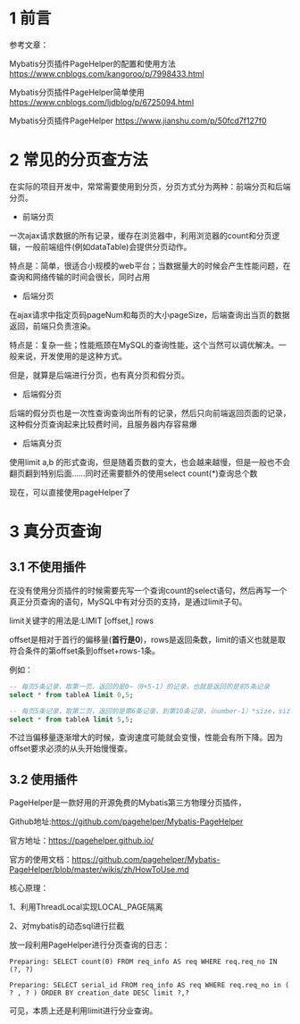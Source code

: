 #  1 前言

参考文章：

Mybatis分页插件PageHelper的配置和使用方法      https://www.cnblogs.com/kangoroo/p/7998433.html

Mybatis分页插件PageHelper简单使用         https://www.cnblogs.com/ljdblog/p/6725094.html

Mybatis分页插件PageHelper     https://www.jianshu.com/p/50fcd7f127f0

# 2 常见的分页查方法

在实际的项目开发中，常常需要使用到分页，分页方式分为两种：前端分页和后端分页。

* 前端分页

一次ajax请求数据的所有记录，缓存在浏览器中，利用浏览器的count和分页逻辑，一般前端组件(例如dataTable)会提供分页动作。

特点是：简单，很适合小规模的web平台；当数据量大的时候会产生性能问题，在查询和网络传输的时间会很长，同时占用

* 后端分页

在ajax请求中指定页码pageNum和每页的大小pageSize，后端查询出当页的数据返回，前端只负责渲染。

特点是：复杂一些；性能瓶颈在MySQL的查询性能，这个当然可以调优解决。一般来说，开发使用的是这种方式。

但是，就算是后端进行分页，也有真分页和假分页。

* 后端假分页

后端的假分页也是一次性查询查询出所有的记录，然后只向前端返回页面的记录，这种假分页查询起来比较费时间，且服务器内存容易爆

* 后端真分页

使用limit a,b 的形式查询，但是随着页数的变大，也会越来越慢，但是一般也不会翻页翻到特别后面……同时还需要额外的使用select count(*)查询总个数

现在，可以直接使用pageHelper了


# 3 真分页查询

## 3.1 不使用插件
在没有使用分页插件的时候需要先写一个查询count的select语句，然后再写一个真正分页查询的语句，MySQL中有对分页的支持，是通过limit子句。

limit关键字的用法是:LIMIT [offset,] rows

offset是相对于首行的偏移量(**首行是0**)，rows是返回条数，limit的语义也就是取符合条件的第offset条到offset+rows-1条。

例如：

```sql
-- 每页5条记录，取第一页，返回的是0~（0+5-1）的记录，也就是返回的是前5条记录
select * from tableA limit 0,5;

-- 每页5条记录，取第二页，返回的是第6条记录，到第10条记录，（number-1）*size，size
select * from tableA limit 5,5;
```

不过当偏移量逐渐增大的时候，查询速度可能就会变慢，性能会有所下降。因为offset要求必须的从头开始慢慢查。

## 3.2 使用插件
PageHelper是一款好用的开源免费的Mybatis第三方物理分页插件，

Github地址:https://github.com/pagehelper/Mybatis-PageHelper

官方地址：https://pagehelper.github.io/

官方的使用文档：https://github.com/pagehelper/Mybatis-PageHelper/blob/master/wikis/zh/HowToUse.md

核心原理：

1、利用ThreadLocal实现LOCAL_PAGE隔离

2、对mybatis的动态sql进行拦截

放一段利用PageHelper进行分页查询的日志：

```
Preparing: SELECT count(0) FROM req_info AS req WHERE req.req_no IN (?, ?) 

Preparing: SELECT serial_id FROM req_info AS req WHERE req.req_no in ( ? , ? ) ORDER BY creation_date DESC limit ?,? 
```

可见，本质上还是利用limit进行分业查询。
